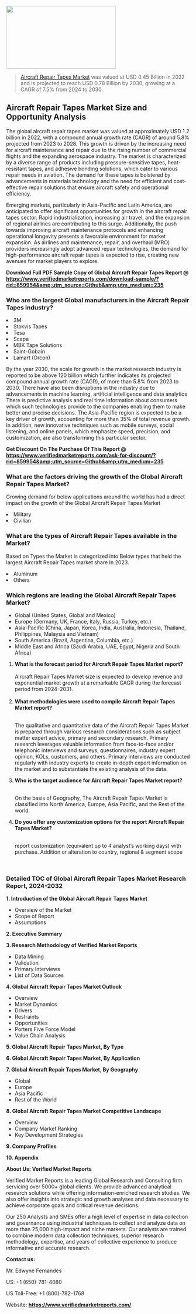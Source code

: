 <img src="https://ffe5etoiles.com/wp-content/uploads/2024/12/MST1-300x171.png" alt="" width="300" height="171" class="alignnone size-medium wp-image-20088" /><blockquote><p><p><a href="https://www.verifiedmarketreports.com/download-sample/?rid=859954&utm_source=Github&utm_medium=235" target="_blank">Aircraft Repair Tapes Market</a> was valued at USD 0.45 Billion in 2022 and is projected to reach USD 0.78 Billion by 2030, growing at a CAGR of 7.5% from 2024 to 2030.</p></blockquote><p><h2>Aircraft Repair Tapes Market Size and Opportunity Analysis</h2><p>The global aircraft repair tapes market was valued at approximately USD 1.2 billion in 2022, with a compound annual growth rate (CAGR) of around 5.8% projected from 2023 to 2028. This growth is driven by the increasing need for aircraft maintenance and repair due to the rising number of commercial flights and the expanding aerospace industry. The market is characterized by a diverse range of products including pressure-sensitive tapes, heat-resistant tapes, and adhesive bonding solutions, which cater to various repair needs in aviation. The demand for these tapes is bolstered by advancements in materials technology and the need for efficient and cost-effective repair solutions that ensure aircraft safety and operational efficiency.</p><p>Emerging markets, particularly in Asia-Pacific and Latin America, are anticipated to offer significant opportunities for growth in the aircraft repair tapes sector. Rapid industrialization, increasing air travel, and the expansion of regional airlines are contributing to this surge. Additionally, the push towards improving aircraft maintenance protocols and enhancing operational longevity presents a favorable environment for market expansion. As airlines and maintenance, repair, and overhaul (MRO) providers increasingly adopt advanced repair technologies, the demand for high-performance aircraft repair tapes is expected to rise, creating new avenues for market players to explore.</p></p><p class=""><strong>Download Full PDF Sample Copy of Global Aircraft Repair Tapes Report @ <a href="https://www.verifiedmarketreports.com/download-sample/?rid=859954&amp;utm_source=Github&amp;utm_medium=235" target="_blank">https://www.verifiedmarketreports.com/download-sample/?rid=859954&amp;utm_source=Github&amp;utm_medium=235</a></strong></p><h3 id="" class="">Who are the largest Global manufacturers in the Aircraft Repair Tapes industry?</h3><p><li>3M</li><li> Stokvis Tapes</li><li> Tesa</li><li> Scapa</li><li> MBK Tape Solutions</li><li> Saint-Gobain</li><li> Lamart (Orcon)</li></p><div class=""><div class="" dir="" data-message-author-role="" data-message-id="" data-message-model-slug=""><div class=""><div class=""><div class=""><div class="" dir="" data-message-author-role="" data-message-id="" data-message-model-slug=""><div class=""><div class=""><p>By the year 2030, the scale for growth in the market research industry is reported to be above 120 billion which further indicates its projected compound annual growth rate (CAGR), of more than 5.8% from 2023 to 2030. There have also been disruptions in the industry due to advancements in machine learning, artificial intelligence and data analytics There is predictive analysis and real time information about consumers which such technologies provide to the companies enabling them to make better and precise decisions. The Asia-Pacific region is expected to be a key driver of growth, accounting for more than 35% of total revenue growth. In addition, new innovative techniques such as mobile surveys, social listening, and online panels, which emphasize speed, precision, and customization, are also transforming this particular sector.</p><p><strong>Get Discount On The Purchase Of This Report @&nbsp; <a href="https://www.verifiedmarketreports.com/ask-for-discount/?rid=859954&amp;utm_source=Github&amp;utm_medium=235" target="_blank">https://www.verifiedmarketreports.com/ask-for-discount/?rid=859954&amp;utm_source=Github&amp;utm_medium=235</a></strong></p></div></div></div></div></div></div></div></div><h3 id="" class="">What are the factors driving the growth of the Global Aircraft Repair Tapes Market?</h3><p id="" class="">Growing demand for below applications around the world has had a direct impact on the growth of the Global Aircraft Repair Tapes Market</p><p id="" class=""><li>Military</li><li> Civilian</li></p><h3 id="" class="">What are the types of Aircraft Repair Tapes available in the Market?</h3><p id="" class="">Based on Types the Market is categorized into Below types that held the largest Aircraft Repair Tapes market share In 2023.</p><p id="" class=""><li>Aluminum</li><li> Others</li></p><h3 id="" class="">Which regions are leading the Global Aircraft Repair Tapes Market?</h3><ul><li>Global (United States, Global and Mexico)</li><li>Europe (Germany, UK, France, Italy, Russia, Turkey, etc.)</li><li>Asia-Pacific (China, Japan, Korea, India, Australia, Indonesia, Thailand, Philippines, Malaysia and Vietnam)</li><li>South America (Brazil, Argentina, Columbia, etc.)</li><li>Middle East and Africa (Saudi Arabia, UAE, Egypt, Nigeria and South Africa)</li></ul><p><ol><li><strong>What is the forecast period for Aircraft Repair Tapes Market report?<br /></strong><br /><span data-sheets-root="1" data-sheets-value="{&quot;1&quot;:2,&quot;2&quot;:&quot;XXXX size is expected to develop revenue and exponential market growth at a remarkable CAGR during the forecast period from 2024&ndash;2030.&quot;}" data-sheets-userformat="{&quot;2&quot;:12674,&quot;4&quot;:{&quot;1&quot;:2,&quot;2&quot;:16776960},&quot;10&quot;:2,&quot;11&quot;:0,&quot;15&quot;:&quot;Arial&quot;,&quot;16&quot;:12}">Aircraft Repair Tapes Market size is expected to develop revenue and exponential market growth at a remarkable CAGR during the forecast period from 2024&ndash;2031.</span><br /><br /></li><li><strong>What methodologies were used to compile Aircraft Repair Tapes Market report?<br /><br /></strong><p>The qualitative and quantitative data of the&nbsp;Aircraft Repair Tapes Market is prepared through various research considerations such as subject matter expert advice, primary and secondary research. Primary research leverages valuable information from face-to-face and/or telephonic interviews and surveys, questionnaires, industry expert opinion, KOLs, customers, and others. Primary interviews are conducted regularly with industry experts to create in-depth expert information on the market and to substantiate the existing analysis of the data.&nbsp;</p></li><li><strong>Who is the target audience for Aircraft Repair Tapes Market report?<br /><br /></strong><p>On the basis of Geography, The&nbsp;Aircraft Repair Tapes Market is classified into North America, Europe, Asia Pacific, and the Rest of the world.</p></li><li><strong>Do you offer any customization options for the report Aircraft Repair Tapes Market?<br /><br /></strong><p>report customization (equivalent up to 4 analyst&rsquo;s working days) with purchase. Addition or alteration to country, regional &amp; segment scope</p><p>&nbsp;</p></li></ol></p><h3 id="" class="">Detailed TOC of Global Aircraft Repair Tapes Market Research Report, 2024-2032</h3><p id="" class=""><strong>1. Introduction of the Global Aircraft Repair Tapes Market</strong></p><ul><li>Overview of the Market</li><li>Scope of Report</li><li>Assumptions</li></ul><p id="" class=""><strong>2. Executive Summary</strong></p><p id="" class=""><strong>3. Research Methodology of&nbsp;Verified Market Reports</strong></p><ul><li>Data Mining</li><li>Validation</li><li>Primary Interviews</li><li>List of Data Sources</li></ul><p id="" class=""><strong>4. Global Aircraft Repair Tapes Market Outlook</strong></p><ul><li>Overview</li><li>Market Dynamics</li><li>Drivers</li><li>Restraints</li><li>Opportunities</li><li>Porters Five Force Model</li><li>Value Chain Analysis</li></ul><p id="" class=""><strong>5. Global Aircraft Repair Tapes Market, By&nbsp;Type</strong></p><p id="" class=""><strong>6. Global Aircraft Repair Tapes Market, By Application</strong></p><p id="" class=""><strong>7. Global Aircraft Repair Tapes Market, By Geography</strong></p><ul><li>Global</li><li>Europe</li><li>Asia Pacific</li><li>Rest of the World</li></ul><p id="" class=""><strong>8. Global Aircraft Repair Tapes Market Competitive Landscape</strong></p><ul><li>Overview</li><li>Company Market Ranking</li><li>Key Development Strategies</li></ul><p id="" class=""><strong>9. Company Profiles</strong></p><p id="" class=""><strong>10. Appendix</strong></p><p id="" class=""><strong>About Us: Verified Market Reports</strong></p><p id="" class="">Verified Market Reports is a leading Global Research and Consulting firm servicing over 5000+ global clients. We provide advanced analytical research solutions while offering information-enriched research studies. We also offer insights into strategic and growth analyses and data necessary to achieve corporate goals and critical revenue decisions.</p><p id="" class="">Our 250 Analysts and SMEs offer a high level of expertise in data collection and governance using industrial techniques to collect and analyze data on more than 25,000 high-impact and niche markets. Our analysts are trained to combine modern data collection techniques, superior research methodology, expertise, and years of collective experience to produce informative and accurate research.</p><p id="" class=""><strong>Contact us:</strong></p><p id="" class="">Mr. Edwyne Fernandes</p><p id="" class="">US: +1 (650)-781-4080</p><p id="" class="">US Toll-Free: +1 (800)-782-1768</p><p id="" class="">Website: <a target="" data-test-app-aware-link=""><strong>https://www.verifiedmarketreports.com/</strong></a></p>
